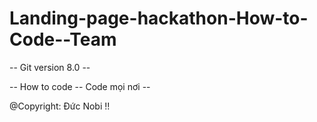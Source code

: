 # Landing-page-hackathon-How-to-Code--Team

-- Git version 8.0 --

-- How to code -- Code mọi nơi --

@Copyright: Đức Nobi !!
